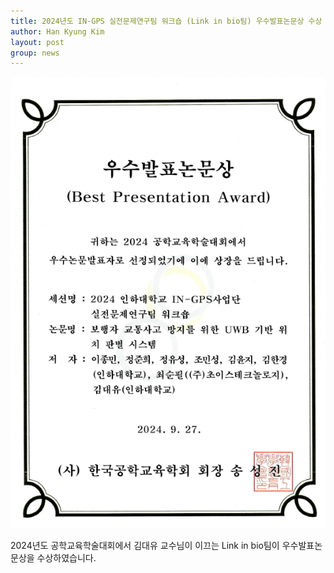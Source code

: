 ```yaml
---
title: 2024년도 IN-GPS 실전문제연구팀 워크숍 (Link in bio팀) 우수발표논문상 수상
author: Han Kyung Kim
layout: post
group: news
---
```


 <img src="/static/img/news/paper award.png" alt="MR5 2220 empty" class="img-responsive">

 2024년도 공학교육학술대회에서 김대유 교수님이 이끄는 Link in bio팀이 우수발표논문상을 수상하였습니다.